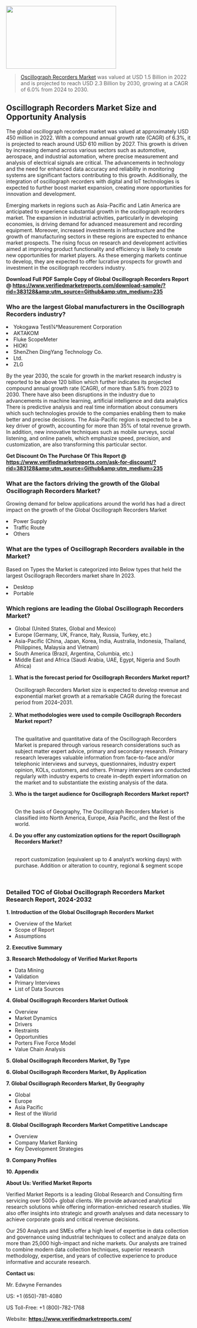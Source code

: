 <img src="https://ffe5etoiles.com/wp-content/uploads/2024/12/MST1-300x171.png" alt="" width="300" height="171" class="alignnone size-medium wp-image-20088" /><blockquote><p><p><a href="https://www.verifiedmarketreports.com/download-sample/?rid=383128&utm_source=Github&utm_medium=235" target="_blank">Oscillograph Recorders Market</a> was valued at USD 1.5 Billion in 2022 and is projected to reach USD 2.3 Billion by 2030, growing at a CAGR of 6.0% from 2024 to 2030.</p></blockquote><p><h2>Oscillograph Recorders Market Size and Opportunity Analysis</h2><p>The global oscillograph recorders market was valued at approximately USD 450 million in 2022. With a compound annual growth rate (CAGR) of 6.3%, it is projected to reach around USD 610 million by 2027. This growth is driven by increasing demand across various sectors such as automotive, aerospace, and industrial automation, where precise measurement and analysis of electrical signals are critical. The advancements in technology and the need for enhanced data accuracy and reliability in monitoring systems are significant factors contributing to this growth. Additionally, the integration of oscillograph recorders with digital and IoT technologies is expected to further boost market expansion, creating more opportunities for innovation and development.</p><p>Emerging markets in regions such as Asia-Pacific and Latin America are anticipated to experience substantial growth in the oscillograph recorders market. The expansion in industrial activities, particularly in developing economies, is driving demand for advanced measurement and recording equipment. Moreover, increased investments in infrastructure and the growth of manufacturing sectors in these regions are expected to enhance market prospects. The rising focus on research and development activities aimed at improving product functionality and efficiency is likely to create new opportunities for market players. As these emerging markets continue to develop, they are expected to offer lucrative prospects for growth and investment in the oscillograph recorders industry.</p></p><p class=""><strong>Download Full PDF Sample Copy of Global Oscillograph Recorders Report @ <a href="https://www.verifiedmarketreports.com/download-sample/?rid=383128&amp;utm_source=Github&amp;utm_medium=235" target="_blank">https://www.verifiedmarketreports.com/download-sample/?rid=383128&amp;utm_source=Github&amp;utm_medium=235</a></strong></p><h3 id="" class="">Who are the largest Global manufacturers in the Oscillograph Recorders industry?</h3><p><li>Yokogawa Testï¼†Measurement Corporation</li><li> AKTAKOM</li><li> Fluke ScopeMeter</li><li> HIOKI</li><li> ShenZhen DingYang Technology Co.</li><li>Ltd.</li><li> ZLG</li></p><div class=""><div class="" dir="" data-message-author-role="" data-message-id="" data-message-model-slug=""><div class=""><div class=""><div class=""><div class="" dir="" data-message-author-role="" data-message-id="" data-message-model-slug=""><div class=""><div class=""><p>By the year 2030, the scale for growth in the market research industry is reported to be above 120 billion which further indicates its projected compound annual growth rate (CAGR), of more than 5.8% from 2023 to 2030. There have also been disruptions in the industry due to advancements in machine learning, artificial intelligence and data analytics There is predictive analysis and real time information about consumers which such technologies provide to the companies enabling them to make better and precise decisions. The Asia-Pacific region is expected to be a key driver of growth, accounting for more than 35% of total revenue growth. In addition, new innovative techniques such as mobile surveys, social listening, and online panels, which emphasize speed, precision, and customization, are also transforming this particular sector.</p><p><strong>Get Discount On The Purchase Of This Report @&nbsp; <a href="https://www.verifiedmarketreports.com/ask-for-discount/?rid=383128&amp;utm_source=Github&amp;utm_medium=235" target="_blank">https://www.verifiedmarketreports.com/ask-for-discount/?rid=383128&amp;utm_source=Github&amp;utm_medium=235</a></strong></p></div></div></div></div></div></div></div></div><h3 id="" class="">What are the factors driving the growth of the Global Oscillograph Recorders Market?</h3><p id="" class="">Growing demand for below applications around the world has had a direct impact on the growth of the Global Oscillograph Recorders Market</p><p id="" class=""><li>Power Supply</li><li> Traffic Route</li><li> Others</li></p><h3 id="" class="">What are the types of Oscillograph Recorders available in the Market?</h3><p id="" class="">Based on Types the Market is categorized into Below types that held the largest Oscillograph Recorders market share In 2023.</p><p id="" class=""><li>Desktop</li><li> Portable</li></p><h3 id="" class="">Which regions are leading the Global Oscillograph Recorders Market?</h3><ul><li>Global (United States, Global and Mexico)</li><li>Europe (Germany, UK, France, Italy, Russia, Turkey, etc.)</li><li>Asia-Pacific (China, Japan, Korea, India, Australia, Indonesia, Thailand, Philippines, Malaysia and Vietnam)</li><li>South America (Brazil, Argentina, Columbia, etc.)</li><li>Middle East and Africa (Saudi Arabia, UAE, Egypt, Nigeria and South Africa)</li></ul><p><ol><li><strong>What is the forecast period for Oscillograph Recorders Market report?<br /></strong><br /><span data-sheets-root="1" data-sheets-value="{&quot;1&quot;:2,&quot;2&quot;:&quot;XXXX size is expected to develop revenue and exponential market growth at a remarkable CAGR during the forecast period from 2024&ndash;2030.&quot;}" data-sheets-userformat="{&quot;2&quot;:12674,&quot;4&quot;:{&quot;1&quot;:2,&quot;2&quot;:16776960},&quot;10&quot;:2,&quot;11&quot;:0,&quot;15&quot;:&quot;Arial&quot;,&quot;16&quot;:12}">Oscillograph Recorders Market size is expected to develop revenue and exponential market growth at a remarkable CAGR during the forecast period from 2024&ndash;2031.</span><br /><br /></li><li><strong>What methodologies were used to compile Oscillograph Recorders Market report?<br /><br /></strong><p>The qualitative and quantitative data of the&nbsp;Oscillograph Recorders Market is prepared through various research considerations such as subject matter expert advice, primary and secondary research. Primary research leverages valuable information from face-to-face and/or telephonic interviews and surveys, questionnaires, industry expert opinion, KOLs, customers, and others. Primary interviews are conducted regularly with industry experts to create in-depth expert information on the market and to substantiate the existing analysis of the data.&nbsp;</p></li><li><strong>Who is the target audience for Oscillograph Recorders Market report?<br /><br /></strong><p>On the basis of Geography, The&nbsp;Oscillograph Recorders Market is classified into North America, Europe, Asia Pacific, and the Rest of the world.</p></li><li><strong>Do you offer any customization options for the report Oscillograph Recorders Market?<br /><br /></strong><p>report customization (equivalent up to 4 analyst&rsquo;s working days) with purchase. Addition or alteration to country, regional &amp; segment scope</p><p>&nbsp;</p></li></ol></p><h3 id="" class="">Detailed TOC of Global Oscillograph Recorders Market Research Report, 2024-2032</h3><p id="" class=""><strong>1. Introduction of the Global Oscillograph Recorders Market</strong></p><ul><li>Overview of the Market</li><li>Scope of Report</li><li>Assumptions</li></ul><p id="" class=""><strong>2. Executive Summary</strong></p><p id="" class=""><strong>3. Research Methodology of&nbsp;Verified Market Reports</strong></p><ul><li>Data Mining</li><li>Validation</li><li>Primary Interviews</li><li>List of Data Sources</li></ul><p id="" class=""><strong>4. Global Oscillograph Recorders Market Outlook</strong></p><ul><li>Overview</li><li>Market Dynamics</li><li>Drivers</li><li>Restraints</li><li>Opportunities</li><li>Porters Five Force Model</li><li>Value Chain Analysis</li></ul><p id="" class=""><strong>5. Global Oscillograph Recorders Market, By&nbsp;Type</strong></p><p id="" class=""><strong>6. Global Oscillograph Recorders Market, By Application</strong></p><p id="" class=""><strong>7. Global Oscillograph Recorders Market, By Geography</strong></p><ul><li>Global</li><li>Europe</li><li>Asia Pacific</li><li>Rest of the World</li></ul><p id="" class=""><strong>8. Global Oscillograph Recorders Market Competitive Landscape</strong></p><ul><li>Overview</li><li>Company Market Ranking</li><li>Key Development Strategies</li></ul><p id="" class=""><strong>9. Company Profiles</strong></p><p id="" class=""><strong>10. Appendix</strong></p><p id="" class=""><strong>About Us: Verified Market Reports</strong></p><p id="" class="">Verified Market Reports is a leading Global Research and Consulting firm servicing over 5000+ global clients. We provide advanced analytical research solutions while offering information-enriched research studies. We also offer insights into strategic and growth analyses and data necessary to achieve corporate goals and critical revenue decisions.</p><p id="" class="">Our 250 Analysts and SMEs offer a high level of expertise in data collection and governance using industrial techniques to collect and analyze data on more than 25,000 high-impact and niche markets. Our analysts are trained to combine modern data collection techniques, superior research methodology, expertise, and years of collective experience to produce informative and accurate research.</p><p id="" class=""><strong>Contact us:</strong></p><p id="" class="">Mr. Edwyne Fernandes</p><p id="" class="">US: +1 (650)-781-4080</p><p id="" class="">US Toll-Free: +1 (800)-782-1768</p><p id="" class="">Website: <a target="" data-test-app-aware-link=""><strong>https://www.verifiedmarketreports.com/</strong></a></p>
